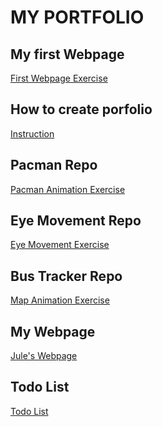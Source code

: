 # MY PORTFOLIO
## My first Webpage
<a href="http://macgamer22.github.io/myFirstWebpage"> First Webpage Exercise </a>
## How to create porfolio
<a href="http://macgamer22.github.io/portfolioInstruction"> Instruction </a>
## Pacman Repo
<a href="http://macgamer22.github.io/Pacman"> Pacman Animation Exercise </a>
## Eye Movement Repo
<a href="http://macgamer22.github.io/EyeMovement"> Eye Movement Exercise </a>
## Bus Tracker Repo
<a href="http://macgamer22.github.io/RealTimeBusTracker"> Map Animation Exercise </a>
## My Webpage
<a href="http://macgamer22.github.io/myWebPage"> Jule's Webpage </a>
## Todo List
<a href="http://macgamer22.github.io/todo-list"> Todo List </a>

